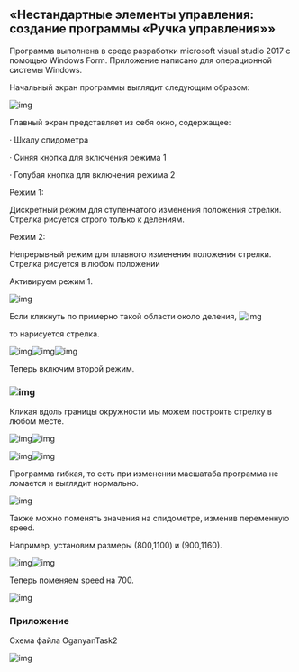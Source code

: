 ## «Нестандартные элементы управления: создание программы «Ручка управления»»

Программа выполнена в среде разработки microsoft visual studio 2017 с помощью Windows Form. Приложение написано для операционной системы Windows. 

Начальный экран программы выглядит следующим образом:

![img](file:///C:/Users/OgRob/AppData/Local/Temp/msohtmlclip1/01/clip_image001.jpg)

Главный экран представляет из себя окно, содержащее:

·    Шкалу спидометра

·    Синяя кнопка для включения режима 1

·    Голубая кнопка для включения режима 2



 

Режим 1:

Дискретный режим для ступенчатого изменения положения стрелки. Стрелка рисуется строго только к делениям.

Режим 2:

Непрерывный режим для плавного изменения положения стрелки. Стрелка рисуется в любом положении

 

Активируем режим 1.

![img](file:///C:/Users/OgRob/AppData/Local/Temp/msohtmlclip1/01/clip_image003.jpg)

Если кликнуть по примерно такой области около деления, ![img](file:///C:/Users/OgRob/AppData/Local/Temp/msohtmlclip1/01/clip_image005.jpg)

то нарисуется стрелка.

![img](file:///C:/Users/OgRob/AppData/Local/Temp/msohtmlclip1/01/clip_image007.jpg)![img](file:///C:/Users/OgRob/AppData/Local/Temp/msohtmlclip1/01/clip_image009.jpg)![img](file:///C:/Users/OgRob/AppData/Local/Temp/msohtmlclip1/01/clip_image011.jpg)



 

Теперь включим второй режим.

### ![img](file:///C:/Users/OgRob/AppData/Local/Temp/msohtmlclip1/01/clip_image013.jpg)

 

Кликая вдоль границы окружности мы можем построить стрелку в любом месте.

 ![img](file:///C:/Users/OgRob/AppData/Local/Temp/msohtmlclip1/01/clip_image015.jpg)![img](file:///C:/Users/OgRob/AppData/Local/Temp/msohtmlclip1/01/clip_image017.jpg)

![img](file:///C:/Users/OgRob/AppData/Local/Temp/msohtmlclip1/01/clip_image019.jpg)![img](file:///C:/Users/OgRob/AppData/Local/Temp/msohtmlclip1/01/clip_image021.jpg) 

Программа гибкая, то есть при изменении масшатаба программа не ломается и выглядит нормально.

![img](file:///C:/Users/OgRob/AppData/Local/Temp/msohtmlclip1/01/clip_image023.jpg)

Также можно поменять значения на спидометре, изменив переменную speed.

Например, установим размеры (800,1100) и (900,1160).

 

![img](file:///C:/Users/OgRob/AppData/Local/Temp/msohtmlclip1/01/clip_image025.jpg)![img](file:///C:/Users/OgRob/AppData/Local/Temp/msohtmlclip1/01/clip_image027.jpg)



 

Теперь поменяем speed на 700.

![img](file:///C:/Users/OgRob/AppData/Local/Temp/msohtmlclip1/01/clip_image028.jpg)

### Приложение

Схема файла OganyanTask2

![img](file:///C:/Users/OgRob/AppData/Local/Temp/msohtmlclip1/01/clip_image029.jpg)